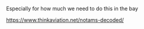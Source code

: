 Especially for how much we need to do this in the bay

https://www.thinkaviation.net/notams-decoded/